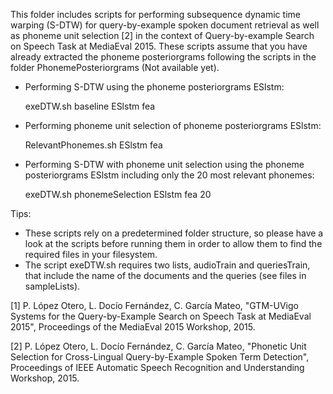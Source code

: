 This folder includes scripts for performing subsequence dynamic time warping (S-DTW) for query-by-example spoken document retrieval as well as phoneme unit selection [2] in the context of Query-by-example Search on Speech Task at MediaEval 2015. These scripts assume that you have already extracted the phoneme posteriorgrams following the scripts in the folder PhonemePosteriorgrams (Not available yet).

- Performing S-DTW using the phoneme posteriorgrams ESlstm:

  exeDTW.sh baseline ESlstm fea

- Performing phoneme unit selection of phoneme posteriorgrams ESlstm:

  RelevantPhonemes.sh ESlstm fea
  
- Performing S-DTW with phoneme unit selection using the phoneme posteriorgrams ESlstm including only the 20 most relevant phonemes:
 
  exeDTW.sh phonemeSelection ESlstm fea 20

Tips:
- These scripts rely on a predetermined folder structure, so please have a look at the scripts before running them in order to allow them to find the required files in your filesystem.
- The script exeDTW.sh requires two lists, audioTrain and queriesTrain, that include the name of the documents and the queries (see files in sampleLists).


[1] P. López Otero, L. Docío Fernández, C. García Mateo, "GTM-UVigo Systems for the Query-by-Example Search on Speech Task at MediaEval 2015", Proceedings of the MediaEval 2015 Workshop, 2015.

[2] P. López Otero, L. Docío Fernández, C. García Mateo, "Phonetic Unit Selection for Cross-Lingual Query-by-Example Spoken Term Detection", Proceedings of IEEE Automatic Speech Recognition and Understanding Workshop, 2015.


